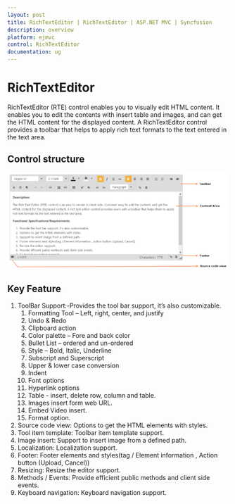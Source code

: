 ```yaml
---
layout: post
title: RichTextEditor | RichTextEditor | ASP.NET MVC | Syncfusion
description: overview
platform: ejmvc
control: RichTextEditor
documentation: ug
---
```


# RichTextEditor

RichTextEditor (RTE) control enables you to visually edit HTML content. It enables you to edit the contents with insert table and images, and can get the HTML content for the displayed content. A RichTextEditor control provides a toolbar that helps to apply rich text formats to the text entered in the text area.  

## Control structure

![](Overview_images/Overview_img1.png)

## Key Feature

1. ToolBar Support:-Provides the tool bar support, it’s also customizable.
   1. Formatting Tool – Left, right, center, and justify
   2. Undo & Redo
   3. Clipboard action
   4. Color palette – Fore and back color
   5. Bullet List – ordered and un-ordered
   6. Style – Bold, Italic, Underline
   7. Subscript and Superscript 
   8. Upper & lower case conversion
   9. Indent
   10. Font options
   11. Hyperlink options
   12. Table - insert, delete row, column and table.
   13. Images insert form web URL.
   14. Embed Video insert.
   15. Format option.
2. Source code view: Options to get the HTML elements with styles.
3. Tool item template: Toolbar item template support.
4. Image insert: Support to insert image from a defined path.
5. Localization: Localization support. 
6. Footer: Footer elements and styles(tag / Element information , Action button (Upload, Cancel))
7. Resizing: Resize the editor support. 
8. Methods / Events: Provide efficient public methods and client side events.
9. Keyboard navigation: Keyboard navigation support.

